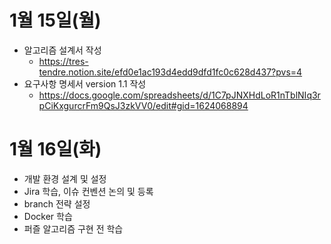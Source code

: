 # 1월 15일(월)
* 알고리즘 설계서 작성
    * https://tres-tendre.notion.site/efd0e1ac193d4edd9dfd1fc0c628d437?pvs=4
* 요구사항 명세서 version 1.1 작성
    * https://docs.google.com/spreadsheets/d/1C7pJNXHdLoR1nTblNIq3rpCiKxgurcrFm9QsJ3zkVV0/edit#gid=1624068894

# 1월 16일(화)
* 개발 환경 설계 및 설정
* Jira 학습, 이슈 컨벤션 논의 및 등록
* branch 전략 설정
* Docker 학습
* 퍼즐 알고리즘 구현 전 학습
